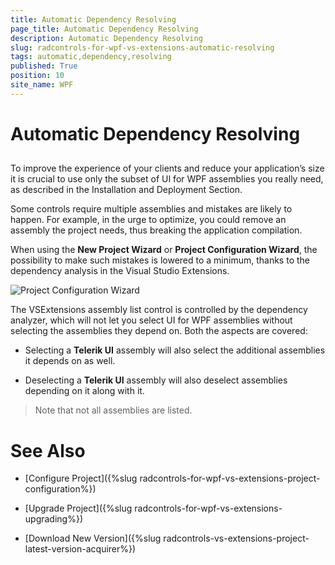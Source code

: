 ```yaml
---
title: Automatic Dependency Resolving
page_title: Automatic Dependency Resolving
description: Automatic Dependency Resolving
slug: radcontrols-for-wpf-vs-extensions-automatic-resolving
tags: automatic,dependency,resolving
published: True
position: 10
site_name: WPF
---
```


# Automatic Dependency Resolving



## 

To improve the experience of your clients and reduce your application’s size it is crucial to use only the subset of UI for WPF assemblies you really need, as described in the Installation and Deployment Section.

Some controls require multiple assemblies and mistakes are likely to happen. For example, in the urge to optimize, you could remove an assembly the project needs, thus breaking the application compilation. 

When using the __New Project Wizard__ or __Project Configuration Wizard__, the possibility to make such mistakes is lowered to a minimum, thanks to the dependency analysis in the Visual Studio Extensions. 

![Project Configuration Wizard](images/VSExtensions_WPF_ProjectConfigWizard.png)

The VSExtensions assembly list control is controlled by the dependency analyzer, which will not let you select UI for WPF assemblies without selecting the assemblies they depend on. Both the aspects are covered: 

* Selecting a __Telerik UI__ assembly will also select the additional assemblies it depends on as well. 

* Deselecting a __Telerik UI__ assembly will also deselect assemblies depending on it along with it. 

>Note that not all assemblies are listed.

# See Also

 * [Configure Project]({%slug radcontrols-for-wpf-vs-extensions-project-configuration%})

 * [Upgrade Project]({%slug radcontrols-for-wpf-vs-extensions-upgrading%})

 * [Download New Version]({%slug radcontrols-vs-extensions-project-latest-version-acquirer%})
